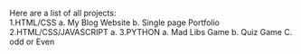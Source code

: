 Here are a list of all projects:
<br>
1.HTML/CSS
    a. My Blog Website
    b. Single page Portfolio
2.HTML/CSS/JAVASCRIPT
    a.
3.PYTHON
    a. Mad Libs Game
    b. Quiz Game
    C. odd or Even
